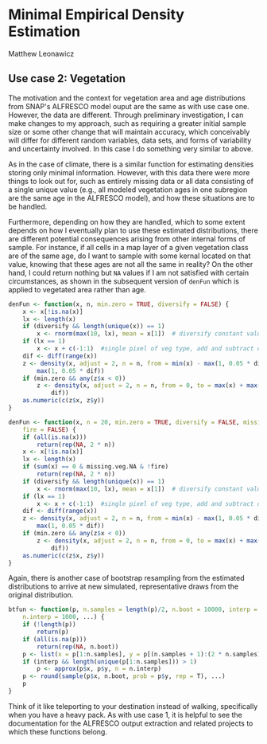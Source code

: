 # Minimal Empirical Density Estimation
Matthew Leonawicz  



## Use case 2: Vegetation
The motivation and the context for vegetation area and age distributions from SNAP's ALFRESCO model ouput are the same as with use case one.
However, the data are different.
Through preliminary investigation, I can make changes to my approach, such as requiring a greater initial sample size or some other change that will maintain accuracy,
which conceivably will differ for different random variables, data sets, and forms of variability and uncertainty involved.
In this case I do something very similar to above.

As in the case of climate, there is a similar function for estimating densities storing only minimal information.
However, with this data there were more things to look out for,
such as entirely missing data or all data consisting of a single unique value (e.g., all modeled vegetation ages in one subregion are the same age in the ALFRESCO model),
and how these situations are to be handled.

Furthermore, depending on how they are handled, which to some extent depends on how I eventually plan to use these estimated distributions,
there are different potential consequences arising from other internal forms of sample.
For instance, if all cells in a map layer of a given vegetation class are of the same age, do I want to sample with some kernal located on that value, knowing that these ages are not all the same in reality?
On the other hand, I could return nothing but `NA` values if I am not satisfied with certain circumstances, as shown in the subsequent version of `denFun` which is applied to vegetated area rather than age.


```r
denFun <- function(x, n, min.zero = TRUE, diversify = FALSE) {
    x <- x[!is.na(x)]
    lx <- length(x)
    if (diversify && length(unique(x)) == 1) 
        x <- rnorm(max(10, lx), mean = x[1])  # diversify constant values
    if (lx == 1) 
        x <- x + c(-1:1)  #single pixel of veg type, add and subtract one age year to make procedure possible
    dif <- diff(range(x))
    z <- density(x, adjust = 2, n = n, from = min(x) - max(1, 0.05 * dif), to = max(x) + 
        max(1, 0.05 * dif))
    if (min.zero && any(z$x < 0)) 
        z <- density(x, adjust = 2, n = n, from = 0, to = max(x) + max(1, 0.05 * 
            dif))
    as.numeric(c(z$x, z$y))
}
```


```r
denFun <- function(x, n = 20, min.zero = TRUE, diversify = FALSE, missing.veg.NA = TRUE, 
    fire = FALSE) {
    if (all(is.na(x))) 
        return(rep(NA, 2 * n))
    x <- x[!is.na(x)]
    lx <- length(x)
    if (sum(x) == 0 & missing.veg.NA & !fire) 
        return(rep(NA, 2 * n))
    if (diversify && length(unique(x)) == 1) 
        x <- rnorm(max(10, lx), mean = x[1])  # diversify constant values
    if (lx == 1) 
        x <- x + c(-1:1)  #single pixel of veg type, add and subtract one age year to make procedure possible
    dif <- diff(range(x))
    z <- density(x, adjust = 2, n = n, from = min(x) - max(1, 0.05 * dif), to = max(x) + 
        max(1, 0.05 * dif))
    if (min.zero && any(z$x < 0)) 
        z <- density(x, adjust = 2, n = n, from = 0, to = max(x) + max(1, 0.05 * 
            dif))
    as.numeric(c(z$x, z$y))
}
```

Again, there is another case of bootstrap resampling from the estimated distributions to arrive at new simulated, representative draws from the original distribution.


```r
btfun <- function(p, n.samples = length(p)/2, n.boot = 10000, interp = FALSE, 
    n.interp = 1000, ...) {
    if (!length(p)) 
        return(p)
    if (all(is.na(p))) 
        return(rep(NA, n.boot))
    p <- list(x = p[1:n.samples], y = p[(n.samples + 1):(2 * n.samples)])
    if (interp && length(unique(p[1:n.samples])) > 1) 
        p <- approx(p$x, p$y, n = n.interp)
    p <- round(sample(p$x, n.boot, prob = p$y, rep = T), ...)
    p
}
```

Think of it like teleporting to your destination instead of walking, specifically when you have a heavy pack.
As with use case 1, it is helpful to see the documentation for the ALFRESCO output extraction and related projects to which these functions belong.
